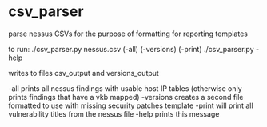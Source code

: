# csv_parser
parse nessus CSVs for the purpose of formatting for reporting templates


to run:
./csv_parser.py nessus.csv (-all) (-versions) (-print)
./csv_parser.py -help

writes to files csv_output and versions_output

-all prints all nessus findings with usable host IP tables (otherwise only prints findings that have a vkb mapped)
-versions creates a second file formatted to use with missing security patches template
-print will print all vulnerability titles from the nessus file
-help prints this message
